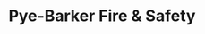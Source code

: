 ---
title: "Pye-Barker Fire & Safety"
url: /grand-junction/pye-barker-fire-und-safety/
shop: Baustoffe
---
